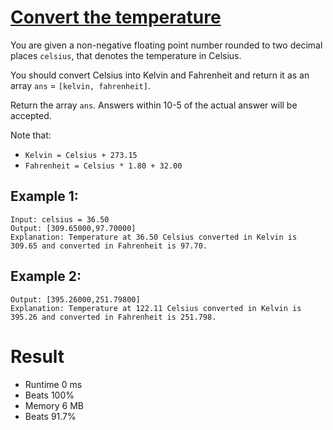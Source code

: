 # [Convert the temperature](https://leetcode.com/problems/convert-the-temperature/description/)
You are given a non-negative floating point number rounded to two decimal places `celsius`, that denotes the temperature in Celsius.

You should convert Celsius into Kelvin and Fahrenheit and return it as an array `ans` = `[kelvin, fahrenheit]`.

Return the array `ans`. Answers within 10-5 of the actual answer will be accepted.

Note that:
- ```Kelvin = Celsius + 273.15```
- ```Fahrenheit = Celsius * 1.80 + 32.00```
 

## Example 1:
```
Input: celsius = 36.50 
Output: [309.65000,97.70000]
Explanation: Temperature at 36.50 Celsius converted in Kelvin is 309.65 and converted in Fahrenheit is 97.70.
```
## Example 2:
```Input: celsius = 122.11
Output: [395.26000,251.79800]
Explanation: Temperature at 122.11 Celsius converted in Kelvin is 395.26 and converted in Fahrenheit is 251.798.
```


# Result
- Runtime 0 ms
- Beats 100%
- Memory 6 MB
- Beats 91.7%